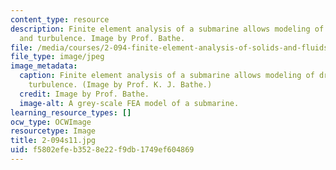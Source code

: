 ```yaml
---
content_type: resource
description: Finite element analysis of a submarine allows modeling of drag forces
  and turbulence. Image by Prof. Bathe.
file: /media/courses/2-094-finite-element-analysis-of-solids-and-fluids-ii-spring-2011/f5802efeb3528e22f9db1749ef604869_2-094s11.jpg
file_type: image/jpeg
image_metadata:
  caption: Finite element analysis of a submarine allows modeling of drag forces and
    turbulence. (Image by Prof. K. J. Bathe.)
  credit: Image by Prof. Bathe.
  image-alt: A grey-scale FEA model of a submarine.
learning_resource_types: []
ocw_type: OCWImage
resourcetype: Image
title: 2-094s11.jpg
uid: f5802efe-b352-8e22-f9db-1749ef604869
---
```

